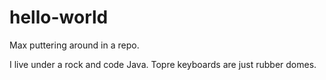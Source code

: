 # hello-world
Max puttering around in a repo.

I live under a rock and code Java.
Topre keyboards are just rubber domes.

